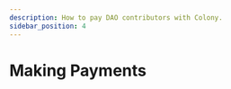 ```yaml
---
description: How to pay DAO contributors with Colony.
sidebar_position: 4
---
```


# Making Payments


